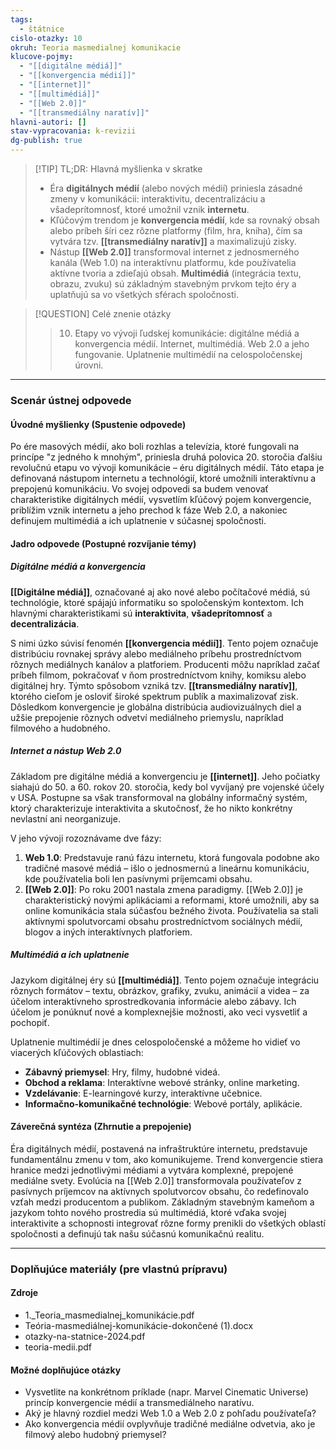 ```yaml
---
tags:
  - štátnice
cislo-otazky: 10
okruh: Teoria masmedialnej komunikacie
klucove-pojmy:
  - "[[digitálne médiá]]"
  - "[[konvergencia médií]]"
  - "[[internet]]"
  - "[[multimédiá]]"
  - "[[Web 2.0]]"
  - "[[transmediálny naratív]]"
hlavni-autori: []
stav-vypracovania: k-revizii
dg-publish: true
---
```


> [!TIP] TL;DR: Hlavná myšlienka v skratke
> * Éra **digitálnych médií** (alebo nových médií) priniesla zásadné zmeny v komunikácii: interaktivitu, decentralizáciu a všadeprítomnosť, ktoré umožnil vznik **internetu**.
> * Kľúčovým trendom je **konvergencia médií**, kde sa rovnaký obsah alebo príbeh šíri cez rôzne platformy (film, hra, kniha), čím sa vytvára tzv. **[[transmediálny naratív]]** a maximalizujú zisky.
> * Nástup **[[Web 2.0]]** transformoval internet z jednosmerného kanála (Web 1.0) na interaktívnu platformu, kde používatelia aktívne tvoria a zdieľajú obsah. **Multimédiá** (integrácia textu, obrazu, zvuku) sú základným stavebným prvkom tejto éry a uplatňujú sa vo všetkých sférach spoločnosti.

> [!QUESTION] Celé znenie otázky
> > 10. Etapy vo vývoji ľudskej komunikácie: digitálne médiá a konvergencia médií. Internet, multimédiá. Web 2.0 a jeho fungovanie. Uplatnenie multimédií na celospoločenskej úrovni.

---
### Scenár ústnej odpovede

#### Úvodné myšlienky (Spustenie odpovede)

Po ére masových médií, ako boli rozhlas a televízia, ktoré fungovali na princípe "z jedného k mnohým", priniesla druhá polovica 20. storočia ďalšiu revolučnú etapu vo vývoji komunikácie – éru digitálnych médií. Táto etapa je definovaná nástupom internetu a technológií, ktoré umožnili interaktívnu a prepojenú komunikáciu. Vo svojej odpovedi sa budem venovať charakteristike digitálnych médií, vysvetlím kľúčový pojem konvergencie, priblížim vznik internetu a jeho prechod k fáze Web 2.0, a nakoniec definujem multimédiá a ich uplatnenie v súčasnej spoločnosti.

#### Jadro odpovede (Postupné rozvíjanie témy)

##### Digitálne médiá a konvergencia

**[[Digitálne médiá]]**, označované aj ako nové alebo počítačové médiá, sú technológie, ktoré spájajú informatiku so spoločenským kontextom. Ich hlavnými charakteristikami sú **interaktivita**, **všadeprítomnosť** a **decentralizácia**.

S nimi úzko súvisí fenomén **[[konvergencia médií]]**. Tento pojem označuje distribúciu rovnakej správy alebo mediálneho príbehu prostredníctvom rôznych mediálnych kanálov a platforiem. Producenti môžu napríklad začať príbeh filmom, pokračovať v ňom prostredníctvom knihy, komiksu alebo digitálnej hry. Týmto spôsobom vzniká tzv. **[[transmediálny naratív]]**, ktorého cieľom je osloviť široké spektrum publík a maximalizovať zisk. Dôsledkom konvergencie je globálna distribúcia audiovizuálnych diel a užšie prepojenie rôznych odvetví mediálneho priemyslu, napríklad filmového a hudobného.

##### Internet a nástup Web 2.0

Základom pre digitálne médiá a konvergenciu je **[[internet]]**. Jeho počiatky siahajú do 50. a 60. rokov 20. storočia, kedy bol vyvíjaný pre vojenské účely v USA. Postupne sa však transformoval na globálny informačný systém, ktorý charakterizuje interaktivita a skutočnosť, že ho nikto konkrétny nevlastní ani neorganizuje.

V jeho vývoji rozoznávame dve fázy:
1. **Web 1.0**: Predstavuje ranú fázu internetu, ktorá fungovala podobne ako tradičné masové médiá – išlo o jednosmernú a lineárnu komunikáciu, kde používatelia boli len pasívnymi príjemcami obsahu.
2. **[[Web 2.0]]**: Po roku 2001 nastala zmena paradigmy. [[Web 2.0]] je charakteristický novými aplikáciami a reformami, ktoré umožnili, aby sa online komunikácia stala súčasťou bežného života. Používatelia sa stali aktívnymi spolutvorcami obsahu prostredníctvom sociálnych médií, blogov a iných interaktívnych platforiem.

##### Multimédiá a ich uplatnenie

Jazykom digitálnej éry sú **[[multimédiá]]**. Tento pojem označuje integráciu rôznych formátov – textu, obrázkov, grafiky, zvuku, animácií a videa – za účelom interaktívneho sprostredkovania informácie alebo zábavy. Ich účelom je ponúknuť nové a komplexnejšie možnosti, ako veci vysvetliť a pochopiť.

Uplatnenie multimédií je dnes celospoločenské a môžeme ho vidieť vo viacerých kľúčových oblastiach:
* **Zábavný priemysel**: Hry, filmy, hudobné videá.
* **Obchod a reklama**: Interaktívne webové stránky, online marketing.
* **Vzdelávanie**: E-learningové kurzy, interaktívne učebnice.
* **Informačno-komunikačné technológie**: Webové portály, aplikácie.

#### Záverečná syntéza (Zhrnutie a prepojenie)

Éra digitálnych médií, postavená na infraštruktúre internetu, predstavuje fundamentálnu zmenu v tom, ako komunikujeme. Trend konvergencie stiera hranice medzi jednotlivými médiami a vytvára komplexné, prepojené mediálne svety. Evolúcia na [[Web 2.0]] transformovala používateľov z pasívnych príjemcov na aktívnych spolutvorcov obsahu, čo redefinovalo vzťah medzi producentom a publikom. Základným stavebným kameňom a jazykom tohto nového prostredia sú multimédiá, ktoré vďaka svojej interaktivite a schopnosti integrovať rôzne formy prenikli do všetkých oblastí spoločnosti a definujú tak našu súčasnú komunikačnú realitu.

---

### Doplňujúce materiály (pre vlastnú prípravu)

#### Zdroje
* 1._Teoria_masmedialnej_komunikácie.pdf
* Teória-masmediálnej-komunikácie-dokončené (1).docx
* otazky-na-statnice-2024.pdf
* teoria-medii.pdf

#### Možné doplňujúce otázky
* Vysvetlite na konkrétnom príklade (napr. Marvel Cinematic Universe) princíp konvergencie médií a transmediálneho naratívu.
* Aký je hlavný rozdiel medzi Web 1.0 a Web 2.0 z pohľadu používateľa?
* Ako konvergencia médií ovplyvňuje tradičné mediálne odvetvia, ako je filmový alebo hudobný priemysel?